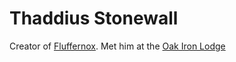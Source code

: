 # Thaddius Stonewall

Creator of [Fluffernox](Fluffernox.md). Met him at the [Oak Iron Lodge](../../Locations/Oak%20Iron%20Lodge.md)
